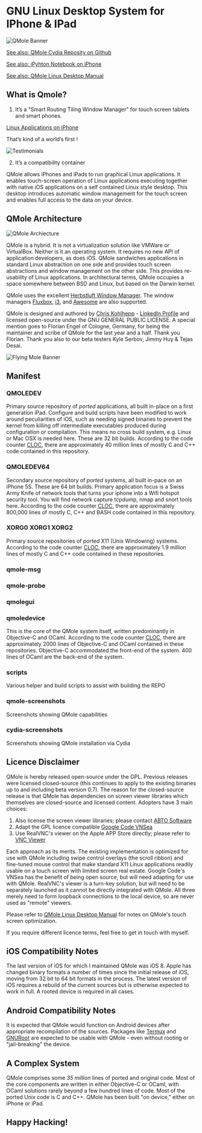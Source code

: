 # GNU Linux Desktop System for IPhone &amp; IPad

![QMole Banner](qmole.png)

[See also: QMole Cydia Reposity on Github](https://github.com/chriskmanx/qmole-packages)

[See also: iPyhton Notebook on iPhone](https://chriskohlhepp.wordpress.com/linux-on-iphone/ipython-notebook-on-iphone/)

[See also: QMole Linux Desktop Manual](https://chriskohlhepp.wordpress.com/linux-on-iphone/qmole-linux-desktop-for-ios-manual/)

## What is Qmole?

1) It’s a "Smart Routing Tiling Window Manager" for touch screen tablets and smart phones.

[Linux Applications on iPhone](https://chriskohlhepp.wordpress.com/linux-on-iphone/)

That’s kind of a world’s first !

![Testimonials](notepad.png)


2) It’s a compatibility container

QMole allows iPhones and iPads to run graphical Linux applications. It enables touch-screen operation of Linux applications executing together with native iOS applications on a self contained Linux style desktop. This desktop introduces automatic window management for the touch screen and enables full access to the data on your device.

## QMole Architecture

![QMole Archiecture](qmole-inux-architecture.png)


QMole is a hybrid. It is not a virtualization solution like VMWare or VirtualBox. Neither is it an operating system. It requires no new API of application developers, as does iOS. QMole sandwiches applications in standard Linux abstraction on one side and provides touch screen abstractions and window management on the other side. This provides re-usability of Linux applications. In architectural terms, QMole occupies a space somewhere between BSD and Linux, but based on the Darwin kernel.

QMole uses the excellent [Herbstluft Window Manager](https://www.herbstluftwm.org). The window managers [Fluxbox](http://fluxbox.org), [i3](https://i3wm.org), and [Awesome](https://awesomewm.org) are also supported. 

QMole is designed and authored by [Chris Kohlhepp](https://chriskohlhepp.wordpress.com) - [LinkedIn Profile](https://www.linkedin.com/in/chriskohlhepp/) and licensed open-source under the GNU GENERAL PUBLIC LICENSE. A special mention goes to Florian Engel of Cologne, Germany, for being the maintainer and scribe of QMole for the last year and a half. Thank you Florian. Thank you also to our beta testers Kyle Serbov,  Jimmy Huy & Tejas Desai.

![Flying Mole Banner](qmolefly.png)

## Manifest

### QMOLEDEV

Primary source repository of *ported* applications, all built in-place on a first generation iPad. Configure and build scripts have been modified to work around peculiarities of iOS, such as needing signed binaries to prevent the kernel from killing off intermediate executables produced during configuration or compilation. This means no cross build system, e.g. Linux or Mac OSX is needed here. These are 32 bit builds. According to the code counter [CLOC](http://cloc.sourceforge.net), there are approximately 40 million lines of mostly C and C++ code contained in this repository.


### QMOLEDEV64

Secondary source repository of *ported* systems, all built in-pace on an iPhone 5S. These are 64 bit builds. Primary application focus is a Swiss Army Knife of network tools that turns your iphone into a Wifi hotspot security tool. You will find network capture tcpdump, nmap and snort tools here. According to the code counter [CLOC](http://cloc.sourceforge.net), there are approximately 800,000 lines of mostly C, C++ and BASH code contained in this repository.

### XORG0 XORG1 XORG2

Primary source repositories of *ported* X11 (Unix Windowing) systems. According to the code counter [CLOC](http://cloc.sourceforge.net), there are approximately 1.9 million lines of mostly C and C++ code contained in these repositories.

### qmole-msg
### qmole-probe
### qmolegui
### qmoledevice

This is the core of the QMole system itself, written predominantly in Objective-C and OCaml.  According to the code counter [CLOC](http://cloc.sourceforge.net), there are approximately 2000 lines of Objective-C and OCaml contained in these repositories. Objective-C accommodated the front-end of the system. 400 lines of OCaml are the back-end of the system.

### scripts

Various helper and build scripts to assist with building the REPO

### qmole-screenshots

Screenshots showing QMole capabilities

### cydia-screenshots

Screenshots showing QMole installation via Cydia

## Licence Disclaimer

QMole is hereby released open-source under the GPL. Previous releases were licensed closed-source (this continues to apply to the existing binaries up to and including beta version 0.7). The reason for the closed-source release is that QMole has dependencies on screen viewer libraries which themselves are closed-source and licensed content. Adopters have 3 main choices:

1. Also license the screen viewer libraries; please contact [ABTO Software](http://remote-screen.com)
2. Adapt the GPL licence compatible [Google Code VNSea](https://code.google.com/archive/p/vnsea/)
3. Use RealVNC's viewer on the Apple APP Store directly; please refer to [VNC Viewer](https://itunes.apple.com/us/app/vnc-viewer/id352019548?mt=8)

Each approach as its merits. The existing implementation is optimized for use with QMole including swipe control overlays (the scroll ribbon) and fine-tuned mouse control that make standard X11 Linux applications readily usable on a touch screen with limited screen real estate. Google Code's VNSea has the benefit of being open source, but will need adapting for use with QMole. RealVNC's viewer is a turn-key solution, but will need to be separately launched as it cannot be directly integrated with QMole.  All three merely need to form loopback connections to the local device, so are never used as "remote" viewers.

Please refer to [QMole Linux Desktop Manual](https://chriskohlhepp.wordpress.com/linux-on-iphone/qmole-linux-desktop-for-ios-manual/) for notes on QMole's touch screen optimization.

If you require different licence terms, feel free to get in touch with myself. 

## iOS Compatibility Notes

The last version of iOS for which I maintained QMole was iOS 8. Apple has changed binary formats a number of times since the initial release of iOS, moving from 32 bit to 64 bit formats in the process. The latest version of iOS requires a rebuild of the current sources but is otherwise expected to work in full. A rooted device is required in all cases.

## Android Compatibility Notes

It is expected that QMole would function on Android devices after appropriate recompilation of the sources. Packages like [Termux](https://termux.com) and [GNURoot](https://play.google.com/store/apps/details?id=champion.gnuroot&hl=en) are expected to be usable with QMole - even without rooting or "jail-breaking" the device.

## A Complex System

QMole comprises some *35 million* lines of ported and original code. Most of the core components are written in either Objective-C or OCaml, with OCaml solutions rarely beyond a few hundred lines of code. Most of the ported Unix code is C and C++. QMole has been built "on device," either on iPhone or iPad.



## Happy Hacking!










